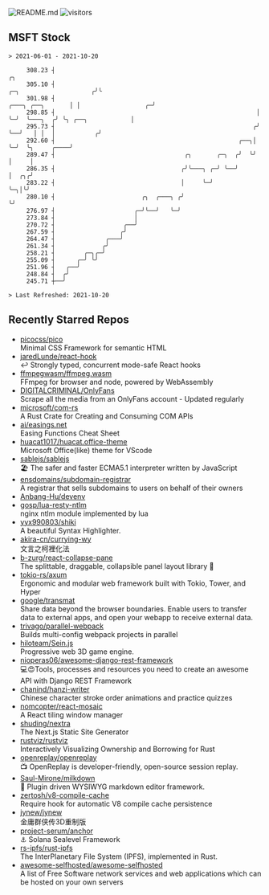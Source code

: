 ![README.md](https://github.com/Gerhut/Gerhut/workflows/README.md/badge.svg)
![visitors](https://visitors.vercel.app/Gerhut/Gerhut?token=8cf69d1f6813d272ef062726b6070c9be4ff72038cfe5a7ded7384a8da65d866)

## MSFT Stock

```
> 2021-06-01 - 2021-10-20

     308.23 ┤                                                                                                 ╭╮ 
     305.10 ┤                                                                         ╭─╮                    ╭╯╰ 
     301.98 ┤                                                        ╭───╮ ╭──╮       │ │                  ╭─╯   
     298.85 ┤                                                        │   ╰─╯  ╰───╮  ╭╯ ╰╮ ╭──╮            │     
     295.73 ┤                                                       ╭╯            ╰──╯   │ │  │           ╭╯     
     292.60 ┤                                                   ╭──╮│                    ╰─╯  ╰╮     ╭────╯      
     289.47 ┤                                    ╭╮       ╭─╮  ╭╯  ╰╯                          │     │           
     286.35 ┤                                   ╭╯╰───╮ ╭─╯ ╰──╯                               │  ╭╮╭╯           
     283.22 ┤                                   │     ╰─╯                                      ╰─╮│╰╯            
     280.10 ┤                        ╭╮  ╭───╮ ╭╯                                                ╰╯              
     276.97 ┤                      ╭─╯╰──╯   ╰─╯                                                                 
     273.84 ┤                      │                                                                             
     270.72 ┤                   ╭──╯                                                                             
     267.59 ┤                  ╭╯                                                                                
     264.47 ┤              ╭───╯                                                                                 
     261.34 ┤             ╭╯                                                                                     
     258.21 ┤        ╭─╮╭─╯                                                                                      
     255.09 ┤      ╭─╯ ╰╯                                                                                        
     251.96 ┤   ╭──╯                                                                                             
     248.84 ┤  ╭╯                                                                                                
     245.71 ┼──╯                                                                                                 

> Last Refreshed: 2021-10-20
```

## Recently Starred Repos

- [picocss/pico](https://github.com/picocss/pico)  
  Minimal CSS Framework for semantic HTML
- [jaredLunde/react-hook](https://github.com/jaredLunde/react-hook)  
  ↩ Strongly typed, concurrent mode-safe React hooks
- [ffmpegwasm/ffmpeg.wasm](https://github.com/ffmpegwasm/ffmpeg.wasm)  
  FFmpeg for browser and node, powered by WebAssembly
- [DIGITALCRIMINAL/OnlyFans](https://github.com/DIGITALCRIMINAL/OnlyFans)  
  Scrape all the media from an OnlyFans account - Updated regularly
- [microsoft/com-rs](https://github.com/microsoft/com-rs)  
  A Rust Crate for Creating and Consuming COM APIs
- [ai/easings.net](https://github.com/ai/easings.net)  
  Easing Functions Cheat Sheet
- [huacat1017/huacat.office-theme](https://github.com/huacat1017/huacat.office-theme)  
  Microsoft Office(like) theme for VScode
- [sablejs/sablejs](https://github.com/sablejs/sablejs)  
  🏖️ The safer and faster ECMA5.1 interpreter written by JavaScript
- [ensdomains/subdomain-registrar](https://github.com/ensdomains/subdomain-registrar)  
  A registrar that sells subdomains to users on behalf of their owners
- [Anbang-Hu/devenv](https://github.com/Anbang-Hu/devenv)  
- [gosp/lua-resty-ntlm](https://github.com/gosp/lua-resty-ntlm)  
  nginx ntlm module implemented by lua
- [yyx990803/shiki](https://github.com/yyx990803/shiki)  
  A beautiful Syntax Highlighter.
- [akira-cn/currying-wy](https://github.com/akira-cn/currying-wy)  
  文言之柯裡化法
- [b-zurg/react-collapse-pane](https://github.com/b-zurg/react-collapse-pane)  
  The splittable, draggable, collapsible panel layout library 🎉
- [tokio-rs/axum](https://github.com/tokio-rs/axum)  
  Ergonomic and modular web framework built with Tokio, Tower, and Hyper
- [google/transmat](https://github.com/google/transmat)  
  Share data beyond the browser boundaries. Enable users to transfer data to external apps, and open your webapp to receive external data.
- [trivago/parallel-webpack](https://github.com/trivago/parallel-webpack)  
  Builds multi-config webpack projects in parallel
- [hiloteam/Sein.js](https://github.com/hiloteam/Sein.js)  
  Progressive web 3D game engine.
- [nioperas06/awesome-django-rest-framework](https://github.com/nioperas06/awesome-django-rest-framework)  
   💻😍Tools, processes and resources you need to create an awesome API with Django REST Framework
- [chanind/hanzi-writer](https://github.com/chanind/hanzi-writer)  
  Chinese character stroke order animations and practice quizzes
- [nomcopter/react-mosaic](https://github.com/nomcopter/react-mosaic)  
  A React tiling window manager
- [shuding/nextra](https://github.com/shuding/nextra)  
  The Next.js Static Site Generator
- [rustviz/rustviz](https://github.com/rustviz/rustviz)  
  Interactively Visualizing Ownership and Borrowing for Rust
- [openreplay/openreplay](https://github.com/openreplay/openreplay)  
  :tv: OpenReplay is developer-friendly, open-source session replay.
- [Saul-Mirone/milkdown](https://github.com/Saul-Mirone/milkdown)  
  🍼 Plugin driven WYSIWYG  markdown editor framework.
- [zertosh/v8-compile-cache](https://github.com/zertosh/v8-compile-cache)  
  Require hook for automatic V8 compile cache persistence
- [jynew/jynew](https://github.com/jynew/jynew)  
  金庸群侠传3D重制版
- [project-serum/anchor](https://github.com/project-serum/anchor)  
  ⚓ Solana Sealevel Framework
- [rs-ipfs/rust-ipfs](https://github.com/rs-ipfs/rust-ipfs)  
  The InterPlanetary File System (IPFS), implemented in Rust.
- [awesome-selfhosted/awesome-selfhosted](https://github.com/awesome-selfhosted/awesome-selfhosted)  
  A list of Free Software network services and web applications which can be hosted on your own servers
